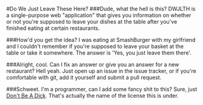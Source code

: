 #Do We Just Leave These Here?
###Dude, what the hell is this?
DWJLTH is a single-purpose web "application" that gives you information on whether or not you're supposed to leave your dishes at the table after you've finished eating at certain restaurants.

###How'd you get the idea?
I was eating at SmashBurger with my girlfriend and I couldn't remember if you're supposed to leave your basket at the table or take it somewhere. The answer is 'Yes, you just leave them there'.

###Alright, cool. Can I fix an answer or give you an answer for a new restaurant?
Hell yeah. Just open up an issue in the issue tracker, or if you're comfortable with git, add it yourself and submit a pull request.

###Schweet. I'm a programmer, can I add some fancy shit to this?
Sure, just [Don't Be A Dick](http://www.dbad-license.org/). That's actually the name of the license this is under.
